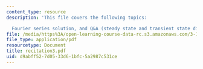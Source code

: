 ```yaml
---
content_type: resource
description: 'This file covers the following topics:

  Fourier series solution, and Q&A (steady state and transient state diffusion).'
file: /media/https%3A/open-learning-course-data-rc.s3.amazonaws.com/3-185-transport-phenomena-in-materials-engineering-fall-2003/d9abff527d0533d61bfc5a2987c531ce_recitation3.pdf
file_type: application/pdf
resourcetype: Document
title: recitation3.pdf
uid: d9abff52-7d05-33d6-1bfc-5a2987c531ce
---
```

